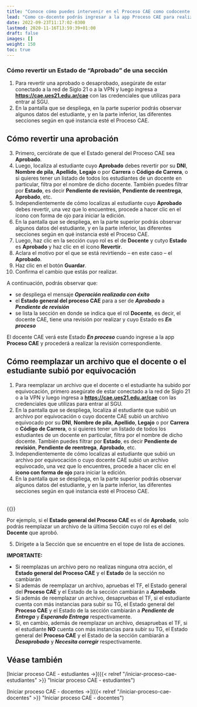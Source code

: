 ```yaml
---
title: "Conoce cómo puedes intervenir en el Proceso CAE como codocente."
lead: "Como co-docente podrás ingresar a la app Proceso CAE para realizar cambios tales como reemplazar archivos adjuntos o revertir una desaprobación."
date: 2022-09-23T11:17:02-0300
lastmod: 2020-11-16T13:59:39+01:00
draft: false
images: []
weight: 150
toc: true
---
```


### Cómo revertir un Estado de “Aprobado” de una sección

1. Para revertir una aprobado o desaprobado, asegúrate de estar conectado a la red de Siglo 21 o a la VPN y luego ingresa a **https://cae.ues21.edu.ar/cae** con las credenciales que utilizas para entrar al SGU.
2. En la pantalla que se despliega, en la parte superior podrás observar algunos datos del estudiante, y en la parte inferior, las diferentes secciones según en qué instancia esté el Proceso CAE.

## Cómo revertir una aprobación

3. Primero, cerciórate de que el Estado general del Proceso CAE sea **Aprobado**.
4. Luego, localiza al estudiante cuyo **Aprobado** debes revertir por su **DNI**, **Nombre de pila**, **Apellido**, **Legajo** o por **Carrera** o **Código de Carrera**, o si quieres tener un listado de todos los estudiantes de un docente en particular, filtra por el nombre de dicho docente. También puedes filtrar por **Estado**, es decir **Pendiente de revisión**, **Pendiente de reentrega**, **Aprobado**, etc.
5. Independientemente de cómo localizas al estudiante cuyo **Aprobado** debes revertir, una vez que lo encuentres, procede a hacer clic en el ícono con forma de ojo para iniciar la edición.
6. En la pantalla que se despliega, en la parte superior podrás observar algunos datos del estudiante, y en la parte inferior, las diferentes secciones según en qué instancia esté el Proceso CAE.
7. Luego, haz clic en la sección cuyo rol es el de **Docente** y cutyo **Estado** es **Aprobado** y haz clic en el ícono **Revertir**.
8. Aclara el motivo por el que se está revirtiendo – en este caso – el **Aprobado**.
9. Haz clic en el botón **Guardar**.
10. Confirma el cambio que estás por realizar.

A continuación, podrás observar que:
 - se despliega el mensaje **_Operación realizada con éxito_**
 - el **Estado general del proceso CAE** para a ser de **_Aprobado_** a **_Pendiente de revisión_**
 - se lista la sección en donde se indica que el rol **Docente**, es decir, el docente CAE, tiene una revisión por realizar y cuyo Estado es **_En proceso_**

El docente CAE verá este Estado **_En proceso_** cuando ingrese a la app **Proceso CAE** y procederá a realizar la revisión correspondiente.

## Cómo reemplazar un archivo que el docente o el estudiante subió por equivocación

1. Para reemplazar un archivo que el docente o el estudiante ha subido por equivocación, primero asegúrate de estar conectado a la red de Siglo 21 o a la VPN y luego ingresa a **https://cae.ues21.edu.ar/cae** con las credenciales que utilizas para entrar al SGU.
2. En la pantalla que se despliega, localiza al estudiante que subió un archivo por equivocación o cuyo docente CAE subió un archivo equivocado por su **DNI**, **Nombre de pila**, **Apellido**, **Legajo** o por **Carrera** o **Código de Carrera**, o si quieres tener un listado de todos los estudiantes de un docente en particular, filtra por el nombre de dicho docente. También puedes filtrar por **Estado**, es decir **Pendiente de revisión**, **Pendiente de reentrega**, **Aprobado**, etc.
3. Independientemente de cómo localizas al estudiante que subió un archivo por equivocación o cuyo docente CAE subió un archivo equivocado, una vez que lo encuentres, procede a hacer clic en el **ícono con forma de ojo** para iniciar la edición.
4. En la pantalla que se despliega, en la parte superior podrás observar algunos datos del estudiante, y en la parte inferior, las diferentes secciones según en qué instancia esté el Proceso CAE.

<br>
{{<warning text=` Solo podrás reemplazar un archivo de la última Sección que se despliega, es decir, de la que está en el tope de la lista si es que no se quiere volver atrás en el proceso. Es decir, si el archivo que debes reemplazar no está en esta última Sección, sea cual fuere el rol, es decir, el de Docente o el de Estudiante, deberás revertir todas las acciones hasta llegar a la Sección donde esté el archivo que debes reemplazar.` >}}
</b>
<br>

Por ejemplo, si el **Estado general del Proceso CAE** es el de **Aprobado**, solo podrás reemplazar un archivo de la última Sección cuyo rol es el del **Docente** que aprobó.

5. Dirígete a la Sección que se encuentre en el tope de lista de acciones.

**IMPORTANTE:**
- Si reemplazas un archivo pero no realizas ninguna otra acción, el **Estado general del Proceso CAE** y el **Estado** de la sección no cambiarán
- Si además de reemplazar un archivo, apruebas el TF, el Estado general del **Proceso CAE** y el Estado de la sección cambiarán a **_Aprobado_**.
- Si además de reemplazar un archivo, desapruebas el TF, si el estudiante cuenta con más instancias para subir su TG, el Estado general del **Proceso CAE** y el Estado de la sección cambiarán a **_Pendiente de Entrega_** y **_Esperando Entrega_** respectivamente.
- Si, en cambio, además de reemplazar un archivo, desapruebas el TF, si el estudiante **NO** cuenta con más instancias para subir su TG, el Estado general del **Proceso CAE** y el Estado de la sección cambiarán a **_Desaprobado_** y **_Necesita corregir_** respectivamente.

## Véase también

[Iniciar proceso CAE - estudiantes →]({{< relref "/iniciar-proceso-cae-estudiantes" >}} "Iniciar proceso CAE - estudiantes")

[Iniciar proceso CAE - docentes →]({{< relref "/iniciar-proceso-cae-docentes" >}} "Iniciar proceso CAE - docentes")